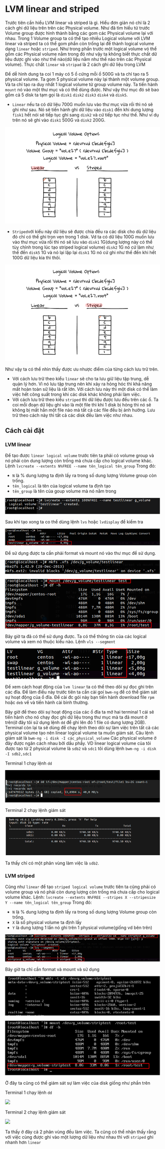# LVM linear and striped

Trước tiên cần hiểu LVM linear và striped là gì. Hiểu đơn giản nó chỉ là 2 cách ghi dữ liệu trên trên các Physical volume. Như đã tìm hiểu từ trước Volume group được hình thành bằng các gom các Physical volume lại với nhau. Trong 1 Volume group ta có thể tạo nhiều Logical volume với LVM linear và striped ta có thể gom phần còn trống lại để thành logical volume dạng `linear` hoặc `striped`. Như trong phần trước một logical volume vó thể gồm các Physical volume nằm trong đó như vậy ta không biết thực chất dữ liệu được ghi vào như thế nào(dữ liệu nằm như thế nào trên các Physical volume). Thực chất `linear` và `stripad` là 2 cách ghi dữ liệu trong LVM

Để dễ hình dung ta coi 1 máy có 5 ổ cứng mỗi ổ 500G và ta chỉ tạo ra 5 physical volume. Ta gom 5 physical volume này lại thành một volume group. Và ta chỉ tạo ra duy nhất 1 logical volume từ group volume này. Ta tiến hành `mount` nó vào một thư mục và có thể dùng được. Như vậy thư mục đó sẽ bao gồm cả 5 disk ta tạm gọi là `disk1` `disk2` `disk3` `disk4` và `disk5`.

- `Linear` nếu ta có dữ liệu 700G muốn lưu vào thư mục vừa rồi thì nó sẽ ghi như sau. Nó sẽ tiến hành ghi dữ liệu vào `disk1` đến khi dung lượng `fisk1` hết nói sẽ tiếp tục ghi sang `disk2` và cứ tiếp tục như thế. Như ví dụ trên nó sẽ ghi vào `disk1` 500G và `disk2` 200G.

![](../images/li01.gif)

- `Striped`với kiểu này dữ liệu sẽ được chia đều ra các disk cho dù dữ liệu đó chỉ có thể ghi trọn vẹn trong 1 disk. Vd ta có dữ liệu 100G muốn lưu vào thư mục vừa rồi thì nó sẽ lưu vào `disk1` 1G(dung lượng này có thể tùy chỉnh trong lúc tạo striped logical volume) `disk2` 1G nó cứ làm như thế đến `disk5` 1G và nó lại lặp lại `disk1` 1G nó cứ ghi như thế đến khi hết 100G dữ liệu kia thì thôi.

![](../images/li02.gif)

Như vậy ta có thể nhìn thấy được ưu nhược điểm của từng cách lưu trữ trên.

- Với cách lưu trữ theo kiểu `linear` sẽ cho ta lưu giữ liệu tập trung, dễ quản lý hơn. Vì nó lưu tập trung nên khi xảy ra hỏng hóc thì khả năng mất hoàn toàn sữ liệu là rất lớn. Với cách lưu này thì một disk có thể làm việc hết công suất trong khi các disk khác không phải làm việc.
- Với cách lưu trữ theo kiểu `striped` thì dữ liệu được lưu đều trên các ổ. Ta coi mỗi đoạn dữ liệu ghi vào là một file thì khi 1 disk bị hỏng thì nó sẽ không bị mất hẳn một file nào mà tất cả các file đều bị ảnh hưởng. Lưu trữ theo cách này thì tất cả các disk đều làm việc như nhau.

## Cách cài đặt

### LVM linear

Để tạo được `linear logical volume` trước tiên ta phải có volume group và nó phải còn dung lượng còn trống mà chưa cấp cho logical volume khác.
Lệnh `lvcreate --extents N%FREE --name tên_logical tên_group`
Trong đó:

- `N` là % dung lượng ta định lấy ra trong số dung lượng Volume group còn trống.
- `tên_logical` là tên của logical volume ta định tạo
- `tên_group` là tên của goup volume mà nó nằm trong

![](../images/li1.png)

Sau khi tạo xong ta co thể dùng lệnh `lvs` hoặc `lvdisplay` để kiểm tra

![](../images/li2.png)

Để sử dụng được ta cần phải format và mount nó vào thư mục để sử dụng.

![](../images/li3.png)

![](../images/li4.png)

Bây giờ ta đã có thể sử dụng được.
Ta có thể thông tin của các logical volume và xem nó thuộc kiểu nào. Lệnh `vls --segment`

![](../images/li5.png)

Để xem cách hoạt động của `lvm linear` ta có thể theo dõi sự đọc ghi trên các đĩa. Để làm điều này trước tiên ta cần cài goí `bwm-ng` để có thể giám sát sự hoạt động của ổ đĩa. Để cài đc gói này bạn tiến hành download file `rpm` hoặc `deb` về và tiến hành cài bình thường.

Bây giờ để theo dõi sự hoạt động của các ổ đĩa ta mở hai terminal 1 cái sẽ tiến hành cho nó chạy đọc ghi dữ liệu trong thư mục mà ta đã mount ở trên(ở đây tôi sử dụng lệnh `dd` để ghi lên đó 1 file có dung lượng 2GB). Terminal còn lại ta sẽ dùng để chạy lệnh theo dõi sự làm việc trên tất cả các physical volume tạo nên linear logical volume ta muốn giám sát.
Câu lệnh giám sát là `bwm-ng -i disk -I các_physical_volume` Các physical volume ở đây được ngăn cách nhau bởi dấu phẩy.
VD linear logical volume của tôi được tạo từ 2 physical volume là `sdb2` và `sdc1` tôi dùng lệnh `bwm-ng -i disk -I sdb2,sdc1`

Terminal 1 chạy lệnh `dd`

![](../images/li02.png)

Terminal 2 chạy lệnh giám sát

![](../images/li01.png)

Ta thấy chỉ có một phân vùng làm việc là `sdb2`.

### LVM striped

Cũng như `linear` để tạo `striped logical volume` trước tiên ta cũng phải có volume group và nó phải còn dung lượng còn trống mà chưa cấp cho logical volume khác.
Lệnh: `lvcreate --extents N%FREE --stripes X --stripesize Y --name tên_logical tên_group`
Trong đó:

- `N` là % dung lượng ta định lấy ra trong số dung lượng Volume group còn trống.
- `X` là số physical volume ta định lấy
- `Y` là dung lượng 1 lần nó ghi trên 1 physical volume(giống vd bên trên)

![](../images/li6.png)

Bây giờ ta chỉ cần format và mount và sử dụng

![](../images/li7.png)

![](../images/li8.png)

Ở đây ta cũng có thể giám sát sự làm việc của disk giống như phần trên

Terminal 1 chạy lệnh `dd`

![](../images/str02.png)

Terminal 2 chạy lệnh giám sát

![](../images/str01.png)

Ta thấy ở đây cả 2 phân vùng đều làm việc.
Ta cũng có thể nhận thấy rằng với việc cùng được ghi vào một lượng dữ liệu như nhau thì với `striped` ghi nhanh hơn `linear`
